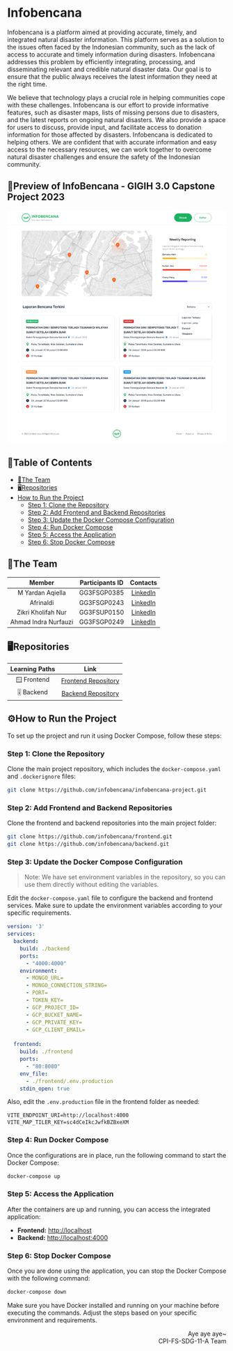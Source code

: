 # Infobencana

Infobencana is a platform aimed at providing accurate, timely, and integrated natural disaster information. This platform serves as a solution to the issues often faced by the Indonesian community, such as the lack of access to accurate and timely information during disasters. Infobencana addresses this problem by efficiently integrating, processing, and disseminating relevant and credible natural disaster data. Our goal is to ensure that the public always receives the latest information they need at the right time.

We believe that technology plays a crucial role in helping communities cope with these challenges. Infobencana is our effort to provide informative features, such as disaster maps, lists of missing persons due to disasters, and the latest reports on ongoing natural disasters. We also provide a space for users to discuss, provide input, and facilitate access to donation information for those affected by disasters. Infobencana is dedicated to helping others. We are confident that with accurate information and easy access to the necessary resources, we can work together to overcome natural disaster challenges and ensure the safety of the Indonesian community.

## 📲Preview of InfoBencana - GIGIH 3.0 Capstone Project 2023
  ![InfoBencana Project](image.png)
  
## 📑Table of Contents
- [👊The Team](#the-team)
- [🖥️Repositories](#repositories)
- [How to Run the Project](#how-to-run-the-project)
    - [Step 1: Clone the Repository](#step-1-clone-the-repository)
    - [Step 2: Add Frontend and Backend Repositories](#step-2-add-frontend-and-backend-repositories)
    - [Step 3: Update the Docker Compose Configuration](#step-3-update-the-docker-compose-configuration)
    - [Step 4: Run Docker Compose](#step-4-run-docker-compose)
    - [Step 5: Access the Application](#step-5-access-the-application)
    - [Step 6: Stop Docker Compose](#step-6-stop-docker-compose)

## 👊The Team

|            Member           | Participants ID |        Contacts        |
| :-------------------------: | :--------: | :-----------------------------------------------------------------------------------------------------------------: |
| M Yardan Aqiella        | GG3FSGP0385 |           [LinkedIn](https://www.linkedin.com/in/yardanaqiella/)           |
| Afrinaldi    | GG3FSGP0243 |  [LinkedIn](https://www.linkedin.com/in/afrinaldi-43a086224/)  |
| Zikri Kholifah Nur     | GG3FSUP0150 |   [LinkedIn](https://www.linkedin.com/in/zikrikn/)          |
| Ahmad Indra Nurfauzi | GG3FSGP0249 |  [LinkedIn](https://www.linkedin.com/in/ahmad-indra-nurfauzi/) |

## 🖥️Repositories

|   Learning Paths   |                                Link                                |
| :----------------: | :----------------------------------------------------------------: |
| 🪟 Frontend  |  [Frontend Repository](https://github.com/infobencana/frontend.git) |
| 🎚️ Backend  |   [Backend Repository](https://github.com/infobencana/backend.git) |


## ⚙️How to Run the Project

To set up the project and run it using Docker Compose, follow these steps:

### Step 1: Clone the Repository

Clone the main project repository, which includes the `docker-compose.yaml` and `.dockerignore` files:

```bash
git clone https://github.com/infobencana/infobencana-project.git
```

### Step 2: Add Frontend and Backend Repositories

Clone the frontend and backend repositories into the main project folder:

```bash
git clone https://github.com/infobencana/frontend.git
git clone https://github.com/infobencana/backend.git
```

### Step 3: Update the Docker Compose Configuration

> Note: We have set environment variables in the repository, so you can use them directly without editing the variables.

Edit the `docker-compose.yaml` file to configure the backend and frontend services. Make sure to update the environment variables according to your specific requirements.

```yaml
version: '3'
services:
  backend:
    build: ./backend
    ports:
      - "4000:4000"
    environment:
      - MONGO_URL=
      - MONGO_CONNECTION_STRING=
      - PORT=
      - TOKEN_KEY=
      - GCP_PROJECT_ID=
      - GCP_BUCKET_NAME=
      - GCP_PRIVATE_KEY=
      - GCP_CLIENT_EMAIL=

  frontend:
    build: ./frontend
    ports:
      - "80:8080"
    env_file:
      - ./frontend/.env.production
    stdin_open: true
```

Also, edit the `.env.production` file in the frontend folder as needed:

```
VITE_ENDPOINT_URI=http://localhost:4000
VITE_MAP_TILER_KEY=sc4dCeIkcJwfkBZBxeXM
```

### Step 4: Run Docker Compose

Once the configurations are in place, run the following command to start the Docker Compose:

```bash
docker-compose up
```

### Step 5: Access the Application

After the containers are up and running, you can access the integrated application:

- **Frontend:** [http://localhost](http://localhost)
- **Backend:** [http://localhost:4000](http://localhost:4000)

### Step 6: Stop Docker Compose

Once you are done using the application, you can stop the Docker Compose with the following command:

```bash
docker-compose down
```

Make sure you have Docker installed and running on your machine before executing the commands. Adjust the steps based on your specific environment and requirements.

<p align="right">Aye aye aye~ <br/>CPI-FS-SDG-11-A Team</p>

